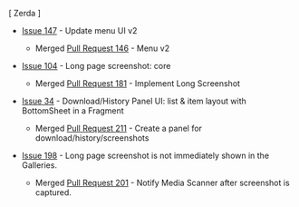 [ Zerda ]

* [Issue 147](https://github.com/mozilla-tw/Zerda/issues/147) - Update menu UI v2
  * Merged [Pull Request 146](https://github.com/mozilla-tw/Zerda/pull/146) - Menu v2
  
* [Issue 104](https://github.com/mozilla-tw/Zerda/issues/104) - Long page screenshot: core
  * Merged [Pull Request 181](https://github.com/mozilla-tw/Zerda/pull/181) - Implement Long Screenshot

* [Issue 34](https://github.com/mozilla-tw/Zerda/issues/34) - Download/History Panel UI: list & item layout with BottomSheet in a Fragment
  * Merged [Pull Request 211](https://github.com/mozilla-tw/Zerda/pull/211) - Create a panel for download/history/screenshots
  
* [Issue 198](https://github.com/mozilla-tw/Zerda/issues/198) - Long page screenshot is not immediately shown in the Galleries.
  * Merged [Pull Request 201](https://github.com/mozilla-tw/Zerda/pull/201) - Notify Media Scanner after screenshot is captured.  
